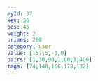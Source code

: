 ```yaml
---
myId: 37
key: 56
pos: 45
weight: 2
primes: 200
category: user
value: [157,5,-1,0]
pairs: [1,30,90,1,80,1,400]
tags: [74,148,166,179,182]
---
```


